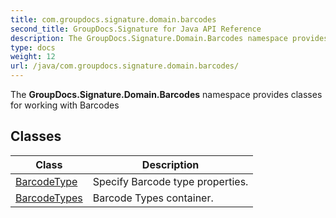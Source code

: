 ```yaml
---
title: com.groupdocs.signature.domain.barcodes
second_title: GroupDocs.Signature for Java API Reference
description: The GroupDocs.Signature.Domain.Barcodes namespace provides classes for working with Barcodes
type: docs
weight: 12
url: /java/com.groupdocs.signature.domain.barcodes/
---
```


The **GroupDocs.Signature.Domain.Barcodes** namespace provides classes for working with Barcodes


## Classes

| Class | Description |
| --- | --- |
| [BarcodeType](../com.groupdocs.signature.domain.barcodes/barcodetype) | Specify Barcode type properties. |
| [BarcodeTypes](../com.groupdocs.signature.domain.barcodes/barcodetypes) | Barcode Types container. |
